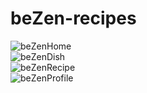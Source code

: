 # beZen-recipes

![beZenHome](https://user-images.githubusercontent.com/84411432/204099747-1f802b00-380c-436f-90e0-885e33014433.png)
</br>
![beZenDish](https://user-images.githubusercontent.com/84411432/204099757-de641883-9f00-4a19-8cd0-fbe4bb1cb3c1.png)
</br>
![beZenRecipe](https://user-images.githubusercontent.com/84411432/204099762-40ae8489-1cfd-4e9f-8832-34c43993ff64.png)
</br>
![beZenProfile](https://user-images.githubusercontent.com/84411432/204099765-36018b37-70b0-4ff3-9b0f-70ee50b7d594.png)
